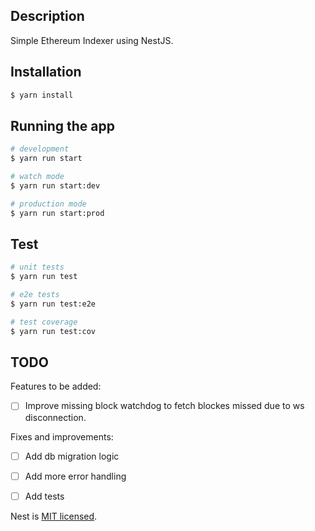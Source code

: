 ## Description

Simple Ethereum Indexer using NestJS.

## Installation

```bash
$ yarn install
```

## Running the app

```bash
# development
$ yarn run start

# watch mode
$ yarn run start:dev

# production mode
$ yarn run start:prod
```

## Test

```bash
# unit tests
$ yarn run test

# e2e tests
$ yarn run test:e2e

# test coverage
$ yarn run test:cov
```

## TODO
Features to be added:
- [ ] Improve missing block watchdog to fetch blockes missed due to ws disconnection.

Fixes and improvements:
- [ ] Add db migration logic
- [ ] Add more error handling
- [ ] Add tests


Nest is [MIT licensed](LICENSE).
